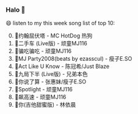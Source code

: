 

### Halo 👋

😄 listen to my this week song list of top 10:

0. 🌈约翰屈伏塔 - MC HotDog 热狗
1. 🌈二手车 (Live版) - 顽童MJ116
2. 🌈骗吃骗吃 - 顽童MJ116
3. 🌈MJ Party2008(beats by ezasscul) - 瘦子E.SO
4. 🌈Act Like U Know - 陈冠希/Just Blaze
5. 🌈九局下半 (Live版) - 兄弟本色
6. 🌈你说了算 - 张惠妹/瘦子E.SO
7. 🌈Spotlight - 顽童MJ116
8. 🌈飙高速 - 顽童MJ116
9. 🌈你(吉他甜蜜版) - 林依晨

